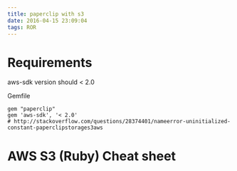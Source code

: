```yaml
---
title: paperclip with s3
date: 2016-04-15 23:09:04
tags: ROR
---
```


# Requirements

aws-sdk version should < 2.0

Gemfile
    
    gem "paperclip"
    gem 'aws-sdk', '< 2.0'
    # http://stackoverflow.com/questions/28374401/nameerror-uninitialized-constant-paperclipstorages3aws




# AWS S3 (Ruby) Cheat sheet
